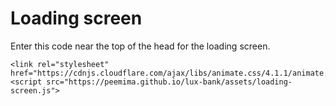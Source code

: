 # Loading screen
Enter this code near the top of the head for the loading screen.

    <link rel="stylesheet" href="https://cdnjs.cloudflare.com/ajax/libs/animate.css/4.1.1/animate.min.css"/>
    <script src="https://peemima.github.io/lux-bank/assets/loading-screen.js">

